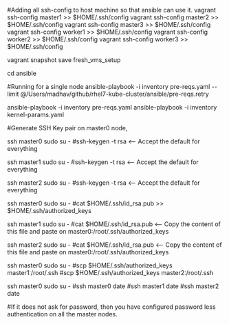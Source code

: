 

#Adding all ssh-config to host machine so that ansible can use it.
vagrant ssh-config master1 >> $HOME/.ssh/config
vagrant ssh-config master2 >> $HOME/.ssh/config
vagrant ssh-config master3 >> $HOME/.ssh/config
vagrant ssh-config worker1 >> $HOME/.ssh/config
vagrant ssh-config worker2 >> $HOME/.ssh/config
vagrant ssh-config worker3 >> $HOME/.ssh/config

vagrant snapshot save fresh_vms_setup

cd ansible

#Running for a single node
ansible-playbook -i inventory pre-reqs.yaml --limit @/Users/madhav/github/rhel7-kube-cluster/ansible/pre-reqs.retry


ansible-playbook -i inventory pre-reqs.yaml
ansible-playbook -i inventory kernel-params.yaml

#Generate SSH Key pair on master0 node,

ssh master0
sudo su -
#ssh-keygen -t rsa <-- Accept the default for everything

ssh master1
sudo su -
#ssh-keygen -t rsa <-- Accept the default for everything

ssh master2
sudo su -
#ssh-keygen -t rsa <-- Accept the default for everything


ssh master0
sudo su -
#cat $HOME/.ssh/id_rsa.pub >> $HOME/.ssh/authorized_keys

ssh master1
sudo su -
#cat $HOME/.ssh/id_rsa.pub <-- Copy the content of this file and paste on master0:/root/.ssh/authorized_keys

ssh master2
sudo su -
#cat $HOME/.ssh/id_rsa.pub <-- Copy the content of this file and paste on master0:/root/.ssh/authorized_keys


ssh master0
sudo su -
#scp $HOME/.ssh/authorized_keys master1:/root/.ssh
#scp $HOME/.ssh/authorized_keys master2:/root/.ssh

ssh master0
sudo su -
#ssh master0 date
#ssh master1 date
#ssh master2 date

#If it does not ask for password, then you have configured password less authentication on all the master nodes.
